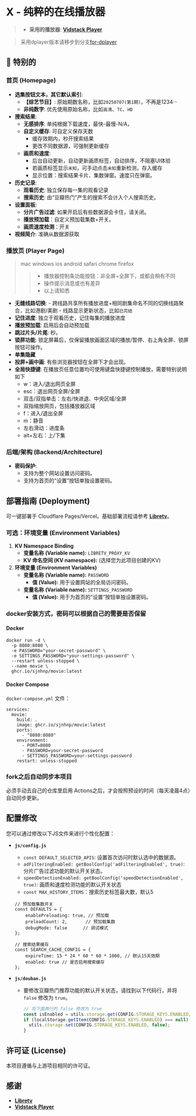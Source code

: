 # X - 纯粹的在线播放器

> * **采用的播放器**: [**Vidstack Player**](https://github.com/vidstack/player) 

> 采用dplayer版本请移步到分支[for-dplayer](https://github.com/sjnhnp/movie/tree/for-dplayer)

## 🚀 特别的

### 首页 (Homepage)
* **选集按钮文本，其它默认索引**:
    * **【综艺节目】**: 原始期数名称，比如`20250707(第1期)`，不再是1234···
    * **非纯数字**: 优先使用原始名称，比如`高清`、`TC`、`HD`
* **搜索结果**: 
    * **无感排序**: 单纯根据下载速度，最快-最慢-N/A，
    * **自定义缓存**: 可自定义保存天数
        - 缓存效期内，秒开搜索结果
        - 更改不同数据源，可强制更新缓存
    * **画质和速度**: 
        - 后台自动更新，自动更新画质标签，自动排序，不阻塞UI体验
        - 若画质标签显示`未知`，可手动点击`未知`重新检测，存入缓存
        - 显示位置：搜索结果卡片、集数弹窗。速度只在弹窗。
* **历史记录**:
    * **观看历史**: 独立保存每一集的观看记录
    * **搜索历史**: 由“豆瓣热门”产生的搜索不会计入个人搜索历史。
* **设置面板**:
    * **分片广告过滤**: 如果开启后有些数据源会卡住，请关闭。
    * **播放预加载**：自定义预加载集数+开关。
    * **画质速度检测**：开关
* **视频简介**: 准确从数据源获取
    
### 播放页 (Player Page)
> mac windows ios android safari chrome firefox 
>> - 播放器控制条功能按钮：非全屏+全屏下，或都会稍有不同
>> - 操作提示消息或也有差异
>> - 以上请知悉

* **无缝线路切换**: 
      - 跨线路共享所有播放进度+相同剧集命名不同的切换线路聚合，比如港剧/美剧
      - 线路显示更新状态，比如`已完结`
* **记住进度**: 独立于观看历史，记住每集的播放进度
* **播放预加载**: 启用后会自动预加载
* **跳过片头/片尾**: 秒。
* **锁屏功能**: 锁定屏幕后，仅保留播放画面区域的播放/暂停、右上角全屏、锁屏按钮可操作。
* **单集隐藏**
* **投屏+画中画**: 有些浏览器按钮在全屏下才会出现。
* **全局快捷键**: 在播放页任意位置均可使用键盘快捷键控制播放，需要特别说明如下
    - w：进入/退出网页全屏
    - esc：退出网页全屏/全屏
    - 双击/双指单击：左右/快进退、中央区域/全屏
    - 双指缩放网页，包括播放器区域
    - f：进入/退出全屏
    - m：静音
    - 左右滑动：进度条
    - alt+左右：上/下集
  
### 后端/架构 (Backend/Architecture)

* **密码保护**:
    * 支持为整个网站设置访问密码。
    * 支持为首页的“设置”按钮单独设置密码。

## 部署指南 (Deployment)

可一键部署于 Cloudflare Pages/Vercel。基础部署流程请参考 [**Libretv**](https://github.com/LibreSpark/LibreTV)。

### 可选：环境变量 (Environment Variables)

1.  **KV Namespace Binding**
    * **变量名称 (Variable name):** `LIBRETV_PROXY_KV`
    * **KV 命名空间 (KV namespace):** (选择您为此项目创建的KV)
2.  **环境变量 (Environment Variables)**
    * **变量名称 (Variable name):** `PASSWORD`
        * **值 (Value):** 用于设置网站的全局访问密码。
    * **变量名称 (Variable name):** `SETTINGS_PASSWORD`
        * **值 (Value):** 用于为首页的“设置”按钮单独设置密码。

### docker安装方式，密码可以根据自己的需要是否保留

#### Docker
```
docker run -d \
  -p 8080:8080 \
  -e PASSWORD="your-secret-password" \
  -e SETTINGS_PASSWORD="your-settings-password" \
  --restart unless-stopped \
  --name movie \
  ghcr.io/sjnhnp/movie:latest
```

#### Docker Compose
`docker-compose.yml` 文件：
```
services:
  movie:
    build: .
    image: ghcr.io/sjnhnp/movie:latest
    ports:
      - "8080:8080"
    environment:
      - PORT=8080
      - PASSWORD=your-secret-password
      - SETTINGS_PASSWORD=your-settings-password
    restart: unless-stopped
```

### fork之后自动同步本项目

必须手动去自己的仓库里启用 Actions之后，才会按照预设的时间（每天凌晨4点）自动同步更新。

## 配置修改

您可以通过修改以下JS文件来进行个性化配置：

* **`js/config.js`**
    * `const DEFAULT_SELECTED_APIS`: 设置首次访问时默认选中的数据源。
    * `adFilteringEnabled: getBoolConfig('adFilteringEnabled', true)`: 分片广告过滤功能的默认开关状态。
    * `speedDetectionEnabled: getBoolConfig('speedDetectionEnabled', true)`: 画质和速度检测功能的默认开关状态
    * `const MAX_HISTORY_ITEMS`：搜索历史标签最大数，默认5


    ```
    // 预加载集数开关
    const DEFAULTS = {
        enablePreloading: true, // 预加载 
        preloadCount: 2,       // 预加载集数 
        debugMode: false      // 调试模式 
    };
    ```

    ```
    // 搜索结果缓存
    const SEARCH_CACHE_CONFIG = {
        expireTime: 15 * 24 * 60 * 60 * 1000, // 默认15天效期
        enabled: true // 是否启用搜索缓存
    };
    ```

* **`js/douban.js`**
    * 要修改豆瓣热门推荐功能的默认开关状态，请找到以下代码行，并将 `false` 修改为 `true`。
      ```javascript
      // 将下面两行的 false 修改为 true
      const isEnabled = utils.storage.get(CONFIG.STORAGE_KEYS.ENABLED, false) === true;
      if (localStorage.getItem(CONFIG.STORAGE_KEYS.ENABLED) === null) {
        utils.storage.set(CONFIG.STORAGE_KEYS.ENABLED, false);
      }
      ```

## 许可证 (License)

本项目遵循与上游项目相同的许可证。

## 感谢
- [**Libretv**](https://github.com/LibreSpark/LibreTV)
- [**Vidstack Player**](https://github.com/vidstack/player) 